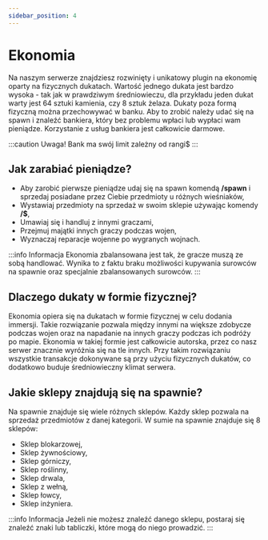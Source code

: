 ```yaml
---
sidebar_position: 4
---
```


# Ekonomia
Na naszym serwerze znajdziesz rozwinięty i unikatowy plugin na ekonomię oparty na fizycznych dukatach. Wartość jednego dukata jest bardzo wysoka - tak jak w prawdziwym średniowieczu, dla przykładu jeden dukat warty jest 64 sztuki kamienia, czy 8 sztuk żelaza. 
Dukaty poza formą fizyczną można przechowywać w banku. Aby to zrobić należy udać się na spawn i znaleźć bankiera, który bez problemu wpłaci lub wypłaci wam pieniądze. Korzystanie z usług bankiera jest całkowicie darmowe.

:::caution Uwaga!
Bank ma swój limit zależny od rangi$
:::

## Jak zarabiać pieniądze?
- Aby zarobić pierwsze pieniądze udaj się na spawn komendą **/spawn** i sprzedaj posiadane przez Ciebie przedmioty u różnych wieśniaków,
- Wystawiaj przedmioty na sprzedaż w swoim sklepie używając komendy **/$**,
- Umawiaj się i handluj z innymi graczami,
- Przejmuj majątki innych graczy podczas wojen,
- Wyznaczaj reparacje wojenne po wygranych wojnach.

:::info Informacja
Ekonomia zbalansowana jest tak, że gracze muszą ze sobą handlować. Wynika to z faktu braku możliwości kupywania surowców na spawnie oraz specjalnie zbalansowanych surowców.
:::

## Dlaczego dukaty w formie fizycznej?
Ekonomia opiera się na dukatach w formie fizycznej w celu dodania immersji. Takie rozwiązanie pozwala między innymi na większe zdobycze podczas wojen oraz na napadanie na innych graczy podczas ich podróży po mapie. Ekonomia w takiej formie jest całkowicie autorska, przez co nasz serwer znacznie wyróżnia się na tle innych. Przy takim rozwiązaniu wszystkie transakcje dokonywane są przy użyciu fizycznych dukatów, co dodatkowo buduje średniowieczny klimat serwera.

## Jakie sklepy znajdują się na spawnie?
Na spawnie znajduje się wiele różnych sklepów. Każdy sklep pozwala na sprzedaż przedmiotów z danej kategorii. 
W sumie na spawnie znajduje się 8 sklepów:
- Sklep blokarzowej,
- Sklep żywnościowy,
- Sklep górniczy,
- Sklep roślinny,
- Sklep drwala,
- Sklep z wełną,
- Sklep łowcy,
- Sklep inżyniera.

:::info Informacja
Jeżeli nie możesz znaleźć danego sklepu, postaraj się znaleźć znaki lub tabliczki, które mogą do niego prowadzić.
:::

